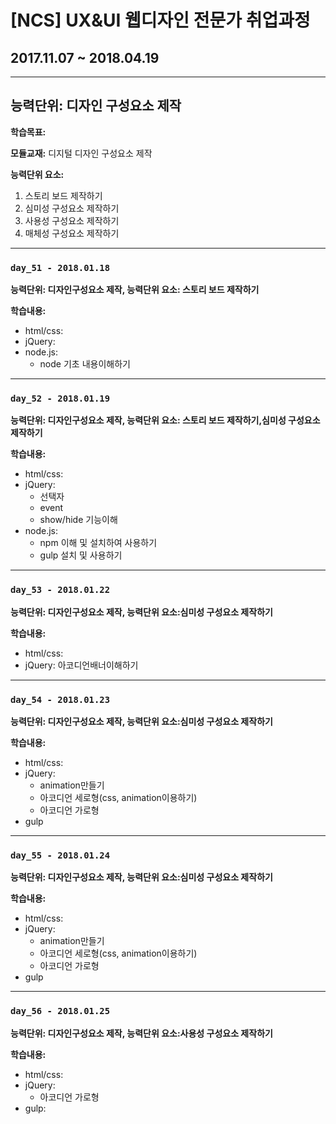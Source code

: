 # [NCS] UX&UI 웹디자인 전문가 취업과정
## 2017.11.07 ~ 2018.04.19

---

## 능력단위:  디자인 구성요소 제작

**학습목표:**



**모듈교재:** 디지털 디자인 구성요소 제작

**능력단위 요소:**

1. 스토리 보드 제작하기
2. 심미성 구성요소 제작하기
3. 사용성 구성요소 제작하기
4. 매체성 구성요소 제작하기

---
### `day_51 - 2018.01.18`

**능력단위: 디자인구성요소 제작, 능력단위 요소: 스토리 보드 제작하기**

**학습내용:**

- html/css:
- jQuery:
- node.js:
  - node 기초 내용이해하기

---

### `day_52 - 2018.01.19`

**능력단위:  디자인구성요소 제작, 능력단위 요소: 스토리 보드 제작하기,심미성 구성요소 제작하기**

**학습내용:**

- html/css:
- jQuery:
  - 선택자
  - event
  - show/hide 기능이해
- node.js:
  - npm 이해 및 설치하여 사용하기
  - gulp 설치 및 사용하기


---

### `day_53 - 2018.01.22`

**능력단위:  디자인구성요소 제작, 능력단위 요소:심미성 구성요소 제작하기**

**학습내용:**

- html/css:
- jQuery: 아코디언배너이해하기

---

### `day_54 - 2018.01.23`

**능력단위:  디자인구성요소 제작, 능력단위 요소:심미성 구성요소 제작하기**

**학습내용:**

- html/css:
- jQuery: 
  - animation만들기
  - 아코디언 세로형(css, animation이용하기)
  - 아코디언 가로형
- gulp


---

### `day_55 - 2018.01.24`

**능력단위:  디자인구성요소 제작, 능력단위 요소:심미성 구성요소 제작하기**

**학습내용:**

- html/css:
- jQuery: 
  - animation만들기
  - 아코디언 세로형(css, animation이용하기)
  - 아코디언 가로형
- gulp

---

### `day_56 - 2018.01.25`

**능력단위:  디자인구성요소 제작, 능력단위 요소:사용성 구성요소 제작하기**

**학습내용:**

- html/css:
- jQuery: 
  - 아코디언 가로형
- gulp:


